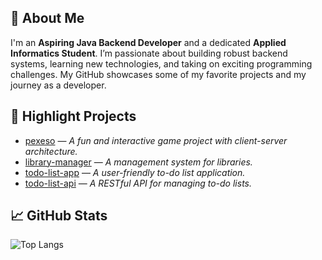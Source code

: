 ## 🚀 About Me

I'm an **Aspiring Java Backend Developer** and a dedicated **Applied Informatics Student**. I’m passionate about building robust backend systems, learning new technologies, and taking on exciting programming challenges. My GitHub showcases some of my favorite projects and my journey as a developer.

## 🌟 Highlight Projects

- [pexeso](https://github.com/tmktc/pexeso) — _A fun and interactive game project with client-server architecture._
- [library-manager](https://github.com/tmktc/library-manager) — _A management system for libraries._
- [todo-list-app](https://github.com/tmktc/todo-list-app) — _A user-friendly to-do list application._
- [todo-list-api](https://github.com/tmktc/todo-list-api) — _A RESTful API for managing to-do lists._

## 📈 GitHub Stats
![Top Langs](https://github-readme-stats.vercel.app/api/top-langs/?username=tmktc&layout=compact&theme=tokyonight)
